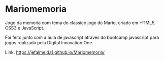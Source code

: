 # Mariomemoria
Jogo da memoria com tema do classíco jogo do Mario, criado em HTML5, CSS3 e JavaScript.

Foi feito junto com a aula de javascript atraves do bootcamp javascript para jogos realizado pela Digital Innovation One.

Link: https://jefalmeida1.github.io/Mariomemoria/
